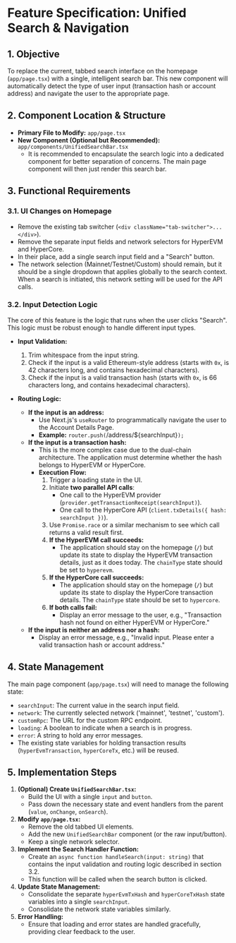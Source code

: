 # Feature Specification: Unified Search & Navigation

## 1. Objective

To replace the current, tabbed search interface on the homepage (`app/page.tsx`) with a single, intelligent search bar. This new component will automatically detect the type of user input (transaction hash or account address) and navigate the user to the appropriate page.

## 2. Component Location & Structure

*   **Primary File to Modify:** `app/page.tsx`
*   **New Component (Optional but Recommended):** `app/components/UnifiedSearchBar.tsx`
    *   It is recommended to encapsulate the search logic into a dedicated component for better separation of concerns. The main page component will then just render this search bar.

## 3. Functional Requirements

### 3.1. UI Changes on Homepage

*   Remove the existing tab switcher (`<div className="tab-switcher">...</div>`).
*   Remove the separate input fields and network selectors for HyperEVM and HyperCore.
*   In their place, add a single search input field and a "Search" button.
*   The network selection (Mainnet/Testnet/Custom) should remain, but it should be a single dropdown that applies globally to the search context. When a search is initiated, this network setting will be used for the API calls.

### 3.2. Input Detection Logic

The core of this feature is the logic that runs when the user clicks "Search". This logic must be robust enough to handle different input types.

*   **Input Validation:**
    1.  Trim whitespace from the input string.
    2.  Check if the input is a valid Ethereum-style address (starts with `0x`, is 42 characters long, and contains hexadecimal characters).
    3.  Check if the input is a valid transaction hash (starts with `0x`, is 66 characters long, and contains hexadecimal characters).

*   **Routing Logic:**
    *   **If the input is an address:**
        *   Use Next.js's `useRouter` to programmatically navigate the user to the Account Details Page.
        *   **Example:** `router.push(`/address/${searchInput}`);`
    *   **If the input is a transaction hash:**
        *   This is the more complex case due to the dual-chain architecture. The application must determine whether the hash belongs to HyperEVM or HyperCore.
        *   **Execution Flow:**
            1.  Trigger a loading state in the UI.
            2.  Initiate **two parallel API calls**:
                *   One call to the HyperEVM provider (`provider.getTransactionReceipt(searchInput)`).
                *   One call to the HyperCore API (`client.txDetails({ hash: searchInput })`).
            3.  Use `Promise.race` or a similar mechanism to see which call returns a valid result first.
            4.  **If the HyperEVM call succeeds:**
                *   The application should stay on the homepage (`/`) but update its state to display the HyperEVM transaction details, just as it does today. The `chainType` state should be set to `hyperevm`.
            5.  **If the HyperCore call succeeds:**
                *   The application should stay on the homepage (`/`) but update its state to display the HyperCore transaction details. The `chainType` state should be set to `hypercore`.
            6.  **If both calls fail:**
                *   Display an error message to the user, e.g., "Transaction hash not found on either HyperEVM or HyperCore."
    *   **If the input is neither an address nor a hash:**
        *   Display an error message, e.g., "Invalid input. Please enter a valid transaction hash or account address."

## 4. State Management

The main page component (`app/page.tsx`) will need to manage the following state:

*   `searchInput`: The current value in the search input field.
*   `network`: The currently selected network ('mainnet', 'testnet', 'custom').
*   `customRpc`: The URL for the custom RPC endpoint.
*   `loading`: A boolean to indicate when a search is in progress.
*   `error`: A string to hold any error messages.
*   The existing state variables for holding transaction results (`hyperEvmTransaction`, `hyperCoreTx`, etc.) will be reused.

## 5. Implementation Steps

1.  **(Optional) Create `UnifiedSearchBar.tsx`:**
    *   Build the UI with a single `input` and `button`.
    *   Pass down the necessary state and event handlers from the parent (`value`, `onChange`, `onSearch`).
2.  **Modify `app/page.tsx`:**
    *   Remove the old tabbed UI elements.
    *   Add the new `UnifiedSearchBar` component (or the raw input/button).
    *   Keep a single network selector.
3.  **Implement the Search Handler Function:**
    *   Create an `async function handleSearch(input: string)` that contains the input validation and routing logic described in section 3.2.
    *   This function will be called when the search button is clicked.
4.  **Update State Management:**
    *   Consolidate the separate `hyperEvmTxHash` and `hyperCoreTxHash` state variables into a single `searchInput`.
    *   Consolidate the network state variables similarly.
5.  **Error Handling:**
    *   Ensure that loading and error states are handled gracefully, providing clear feedback to the user.
